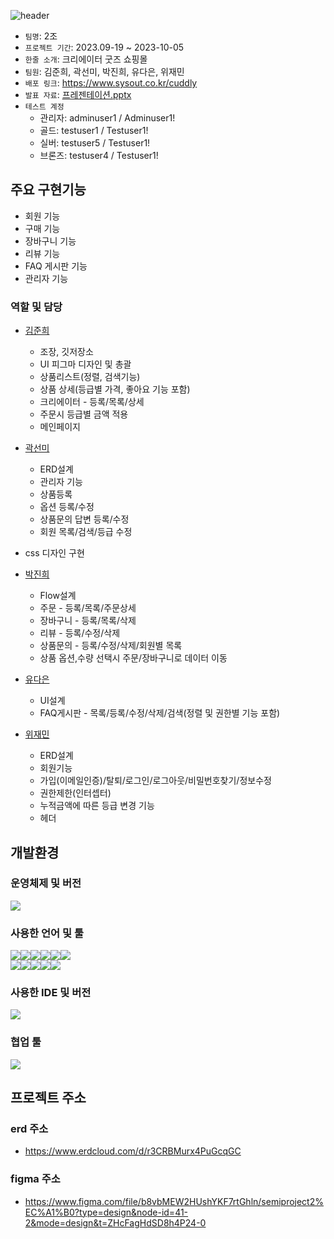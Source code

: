 ![header](https://capsule-render.vercel.app/api?type=Waving&color=auto&height=300&section=header&text=CUDDLY&fontColor=d6ace6&fontSize=90)

- `팀명`: 2조
- `프로젝트 기간`: 2023.09-19 ~ 2023-10-05
- `한줄 소개`: 크리에이터 굿즈 쇼핑몰
- `팀원`: 김준희, 곽선미, 박진희, 유다은, 위재민
- `배포 링크`: https://www.sysout.co.kr/cuddly
- `발표 자료`: [프레젠테이션.pptx](https://1drv.ms/p/s!Au5dXjT2Y21etGjY1RcCF9IaxAg7)
- `테스트 계정`
	- 관리자: adminuser1 / Adminuser1!
	- 골드: testuser1 / Testuser1!
	- 실버: testuser5 / Testuser1!
	- 브론즈: testuser4 / Testuser1!


## 주요 구현기능
- 회원 기능
- 구매 기능
- 장바구니 기능
- 리뷰 기능
- FAQ 게시판 기능
- 관리자 기능


### 역할 및 담당
- <a href="https://github.com/Jelo777">김준희</a>
	- 조장, 깃저장소
	- UI 피그마 디자인 및 총괄
	- 상품리스트(정렬, 검색기능)
    - 상품 상세(등급별 가격, 좋아요 기능 포함) 
    - 크리에이터 - 등록/목록/상세
    - 주문시 등급별 금액 적용
    - 메인페이지
  
- <a href="https://github.com/seonmikwak">곽선미</a>
	- ERD설계
    - 관리자 기능 
    - 상품등록
    - 옵션 등록/수정
    - 상품문의 답변 등록/수정 
    - 회원 목록/검색/등급 수정
- css 디자인 구현
  
- <a href="https://github.com/wlslals0805">박진희</a>
	- Flow설계
    - 주문 - 등록/목록/주문상세
    - 장바구니 - 등록/목록/삭제
    - 리뷰 - 등록/수정/삭제
    - 상품문의 - 등록/수정/삭제/회원별 목록
    - 상품 옵션,수량 선택시 주문/장바구니로 데이터 이동
  
- <a href="https://github.com/yudaeun03">유다은</a>
    - UI설계
    - FAQ게시판 - 목록/등록/수정/삭제/검색(정렬 및 권한별 기능 포함)
  
- <a href="https://github.com/wijaemin">위재민</a>
	- ERD설계
    - 회원기능
    - 가입(이메일인증)/탈퇴/로그인/로그아웃/비밀번호찾기/정보수정
    - 권한제한(인터셉터)
    - 누적금액에 따른 등급 변경 기능
    - 헤더  

## 개발환경
### 운영체제 및 버전
<img src="https://img.shields.io/badge/windows10-0078D6?style=for-the-badge&logo=windows&logoColor=white">

### 사용한 언어 및 툴
<img src="https://img.shields.io/badge/java17-007396?style=for-the-badge&logo=java&logoColor=white"><img src="https://img.shields.io/badge/springboot-6DB33F?style=for-the-badge&logo=springboot&logoColor=white"><img src="https://img.shields.io/badge/oracle-F80000?style=for-the-badge&logo=oracle&logoColor=white"><img src="https://img.shields.io/badge/maven-C71A36?style=for-the-badge&logo=maven&logoColor=white"><img src="https://img.shields.io/badge/apache tomcat-F8DC75?style=for-the-badge&logo=apachetomcat&logoColor=white"><img src="https://img.shields.io/badge/java mail sender-007396?style=for-the-badge&logo=java&logoColor=white">
<br>
<img src="https://img.shields.io/badge/html5-E34F26?style=for-the-badge&logo=html5&logoColor=white"><img src="https://img.shields.io/badge/css-1572B6?style=for-the-badge&logo=css3&logoColor=white"><img src="https://img.shields.io/badge/javascript-F7DF1E?style=for-the-badge&logo=javascript&logoColor=black"><img src="https://img.shields.io/badge/jquery-0769AD?style=for-the-badge&logo=jquery&logoColor=white"><img src="https://img.shields.io/badge/fontawesome-339AF0?style=for-the-badge&logo=fontawesome&logoColor=white">

### 사용한 IDE 및 버전
<img src="https://img.shields.io/badge/sts4-6DB33F?style=for-the-badge&logo=spring&logoColor=white"> 

### 협업 툴
<img src="https://img.shields.io/badge/github-181717?style=for-the-badge&logo=github&logoColor=white">

## 프로젝트 주소

### erd 주소
- https://www.erdcloud.com/d/r3CRBMurx4PuGcqGC

### figma 주소
* https://www.figma.com/file/b8vbMEW2HUshYKF7rtGhln/semiproject2%EC%A1%B0?type=design&node-id=41-2&mode=design&t=ZHcFagHdSD8h4P24-0



